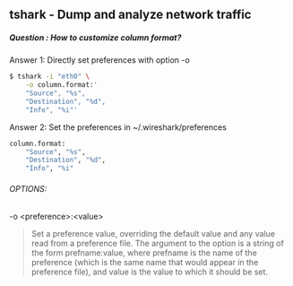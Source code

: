 ## tshark - Dump and analyze network traffic
##### Question : How to customize column format?
Answer 1: Directly set preferences with option -o 

```bash
$ tshark -i "eth0" \
    -o column.format:' 
    "Source", "%s",
    "Destination", "%d",
    "Info", "%i"'
```

Answer 2: Set the preferences in ~/.wireshark/preferences

```bash
column.format:
    "Source", "%s",
    "Destination", "%d",
    "Info", "%i"
```

###### OPTIONS:


-o \<preference>:\<value>

> Set a preference value, overriding the default value and any value read from a preference file. The argument to the option is a string of the form prefname:value, where prefname is the name of the preference (which is the same name that would appear in the preference file), and value is the value to which it should be set.


